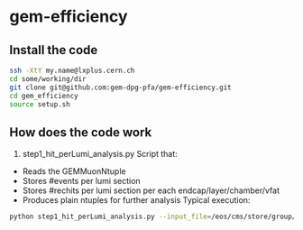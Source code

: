 # gem-efficiency
## Install the code
```sh
ssh -XtY my.name@lxplus.cern.ch
cd some/working/dir
git clone git@github.com:gem-dpg-pfa/gem-efficiency.git
cd gem_efficiency
source setup.sh
```

## How does the code work
1.  step1_hit_perLumi_analysis.py
Script that: 
 - Reads the GEMMuonNtuple
 - Stores #events per lumi section
 - Stores #rechits per lumi section per each endcap/layer/chamber/vfat
 - Produces plain ntuples for further analysis
Typical execution:
```sh
python step1_hit_perLumi_analysis.py --input_file=/eos/cms/store/group/dpg_gem/comm_gem/P5_Commissioning/2021/GEMCommonNtuples/MWGR4/Run_342154/MuDPGNtuple_2021_MWGR4_5.root, --output output/step1_342154_5.root --nevents -1
```

